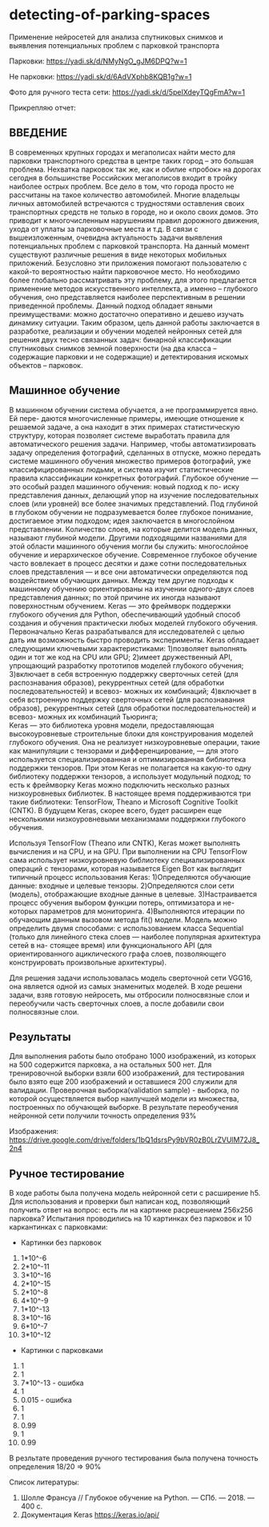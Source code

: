 # detecting-of-parking-spaces
Применение нейросетей для анализа спутниковых снимков и выявления потенциальных проблем с парковкой транспорта

Парковки:
https://yadi.sk/d/NMyNgO_gJM6DPQ?w=1

Не парковки:
https://yadi.sk/d/6AdVXphb8KQB1g?w=1

Фото для ручного теста сети:
https://yadi.sk/d/5peIXdeyTQgFmA?w=1

Прикрепляю отчет:

## ВВЕДЕНИЕ
  В современных крупных городах и мегаполисах найти место для парковки транспортного средства в центре таких город – это большая проблема. Нехватка парковок так же, как и обилие «пробок» на дорогах сегодня в большинстве Российских мегаполисов входит в тройку наиболее острых проблем. Все дело в том, что города просто не рассчитаны на такое количество автомобилей. Многие владельцы личных автомобилей встречаются с трудностями оставления своих транспортных средств не только в городе, но и около своих домов. Это приводит к многочисленным нарушениям правил дорожного движения, ухода от уплаты за парковочные места и т.д. 
  В связи с вышеизложенным, очевидна актуальность задачи выявления потенциальных проблем с парковкой транспорта. На данный момент существуют различные решения в виде некоторых мобильных приложений. Безусловно эти приложения помогают пользователю с какой-то вероятностью найти парковочное место. Но необходимо более глобально рассматривать эту проблему, для этого предлагается применение методов искусственного интеллекта, а именно – глубокого обучения, оно представляется наиболее перспективным в решении приведенной проблемы. Данный подход обладает явными преимуществами: можно достаточно оперативно и дешево изучать динамику ситуации.
  Таким образом, цель данной работы заключается в разработке, реализации и обучении моделей нейронных сетей для решения двух тесно связанных задач: бинарной классификации спутниковых снимков земной поверхности (на два класса – содержащие парковки и не содержащие) и детектирования искомых объектов – парковок. 

##  Машинное обучение

  В машинном обучении система обучается, а не программируется явно. Ей пере- даются многочисленные примеры, имеющие отношение к решаемой задаче, а она находит в этих примерах статистическую структуру, которая позволяет системе выработать правила для автоматического решения задачи. Например, чтобы автоматизировать задачу определения фотографий, сделанных в отпуске, можно передать системе машинного обучения множество примеров фотографий, уже классифицированных людьми, и система изучит статистические правила классификации конкретных фотографий. 
  Глубокое обучение — это особый раздел машинного обучения: новый подход к по- иску представления данных, делающий упор на изучение последовательных слоев (или уровней) все более значимых представлений. Под глубиной в глубоком обучении не подразумевается более глубокое понимание, достигаемое этим подходом; идея заключается в многослойном представлении. Количество слоев, на которые делится модель данных, называют глубиной модели. Другими подходящими названиями для этой области машинного обучения могли бы служить: многослойное обучение и иерархическое обучение. Современное глубокое обучение часто вовлекает в процесс десятки и даже сотни последовательных слоев представления — и все они автоматически определяются под воздействием обучающих данных. Между тем другие подходы к машинному обучению ориентированы на изучении одного-двух слоев представления данных; по этой причине их иногда называют поверхностным обучением. 
	Keras — это фреймворк поддержки глубокого обучения для Python, обеспечивающий удобный способ создания и обучения практически любых моделей глубокого обучения. Первоначально Keras разрабатывался для исследователей с целью дать им возможность быстро проводить эксперименты. 
Keras обладает следующими ключевыми характеристиками: 
1)позволяет выполнять один и тот же код на CPU или GPU; 
2)имеет дружественный API, упрощающий разработку прототипов моделей глубокого обучения; 
3)включает в себя встроенную поддержку сверточных сетей (для распознавания образов), рекуррентных сетей (для обработки последовательностей) и всевоз- можных их комбинаций; 
4)включает в себя встроенную поддержку сверточных сетей (для распознавания образов), рекуррентных сетей (для обработки последовательностей) и всевоз- можных их комбинаций Тьюринга;  
  Keras — это библиотека уровня модели, предоставляющая высокоуровневые строительные блоки для конструирования моделей глубокого обучения. Она не реализует низкоуровневые операции, такие как манипуляции с тензорами и дифференцирование, — для этого используется специализированная и оптимизированная библиотека поддержки тензоров. При этом Keras не полагается на какую-то одну библиотеку поддержки тензоров, а использует модульный подход; то есть к фреймворку Keras можно подключить несколько разных низкоуровневых библиотек. В настоящее время поддерживаются три такие библиотеки: TensorFlow, Theano и Microsoft Cognitive Toolkit (CNTK). В будущем Keras, скорее всего, будет расширен еще несколькими низкоуровневыми механизмами поддержки глубокого обучения. 

  Используя TensorFlow (Theano или CNTK), Keras может выполнять вычисления и на CPU, и на GPU. При выполнении на CPU TensorFlow сама использует низкоуровневую библиотеку специализированных операций с тензорами, которая называется Eigen 
Вот как выглядит типичный процесс использования Keras: 
1)Определяются обучающие данные: входные и целевые тензоры. 
2)Определяются слои сети (модель), отображающие входные данные в целевые. 
3)Настраивается процесс обучения выбором функции потерь, оптимизатора и не- которых параметров для мониторинга. 
4)Выполняются итерации по обучающим данным вызовом метода fit() модели. 
  Модель можно определить двумя способами: с использованием класса Sequential (только для линейного стека слоев — наиболее популярная архитектура сетей в на- стоящее время) или функционального API (для ориентированного ациклического графа слоев, позволяющего конструировать произвольные архитектуры). 

Для решения задачи использовалась модель сверточной сети VGG16, она является одной из самых знаменитых моделей. В ходе решени задачи, взяв готовую нейросеть, мы отбросили полносвязные слои и переобучили часть сверточных слоев, а после добавили свои полносвязные слои.

## Результаты
  Для выполнения работы было отобрано 1000 изображений, из которых на 500 содержится парковка, а на остальных 500 нет. Для тренировочной выборки взяли 600 изображений, для тестирования было взято еще 200 изображений и оставшиеся 200 служили для валидации.
Проверочная выборка(validation sample) - выборка, по которой осуществляется выбор наилучшей модели из множества, построенных по обучающей выборке.
  В результате переобучения нейронной сети получили точность определения 93% 

Изображения:
https://drive.google.com/drive/folders/1bQ1dsrsPy9bVR0zB0LrZVUlM72J8_2n4

## Ручное тестирование
  В ходе работы была получена модель нейронной сети с расширение h5. Для использования и проверки был написан код, позволяющий получить ответ на вопрос: есть ли на картинке расрешением 256x256 парковка? 
  Испытания проводились на 10 картинках без парковок и 10 каркантинках с парковками:
+ Картинки без парковок
 1. 1*10^-6  
 2. 2*10^-11
 3. 3*10^-16
 4. 2*10^-15
 5. 2*10^-8
 6. 4*10^-9
 7. 1*10^-13
 8. 3*10^-16
 9. 6*10^-7
 10. 3*10^-12
+ Картинки с парковками
 1. 1 
 2. 1
 3. 7*10^-13 - ошибка
 4. 1
 5. 0.015 - ошибка
 6. 1
 7. 1
 8. 0.99
 9. 1
 10. 0.99

В резльтате проведения ручного тестирования была получена точность определения 18/20 => 90%

Список литературы:
1. Шолле Франсуа // Глубокое обучение на Python. — СПб. — 2018. — 400 с.
2. Документация Keras https://keras.io/api/
